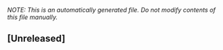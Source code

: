 _NOTE: This is an automatically generated file. Do not modify contents of this file manually._

## [Unreleased]